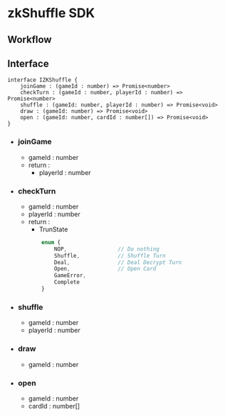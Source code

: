 # zkShuffle SDK




## Workflow





## Interface

```typescript=
interface IZKShuffle {
    joinGame : (gameId : number) => Promise<number>
    checkTurn : (gameId : number, playerId : number) => Promise<number>
    shuffle : (gameId: number, playerId : number) => Promise<void>
    draw : (gameId: number) => Promise<void>
    open : (gameId: number, cardId : number[]) => Promise<void>
}
```

- ### joinGame
    - gameId : number
    - return :
        - playerId : number

- ### checkTurn
    - gameId : number
    - playerId : number
    - return : 
        - TrunState
        ```typescript
            enum {
                NOP,                // Do nothing
                Shuffle,            // Shuffle Turn
                Deal,               // Deal Decrypt Turn
                Open,               // Open Card
                GameError,
                Complete
            }
        ```

- ### shuffle
    - gameId : number
    - playerId : number
    

- ### draw
    - gameId : number


- ### open
    - gameId : number
    - cardId : number[]
    